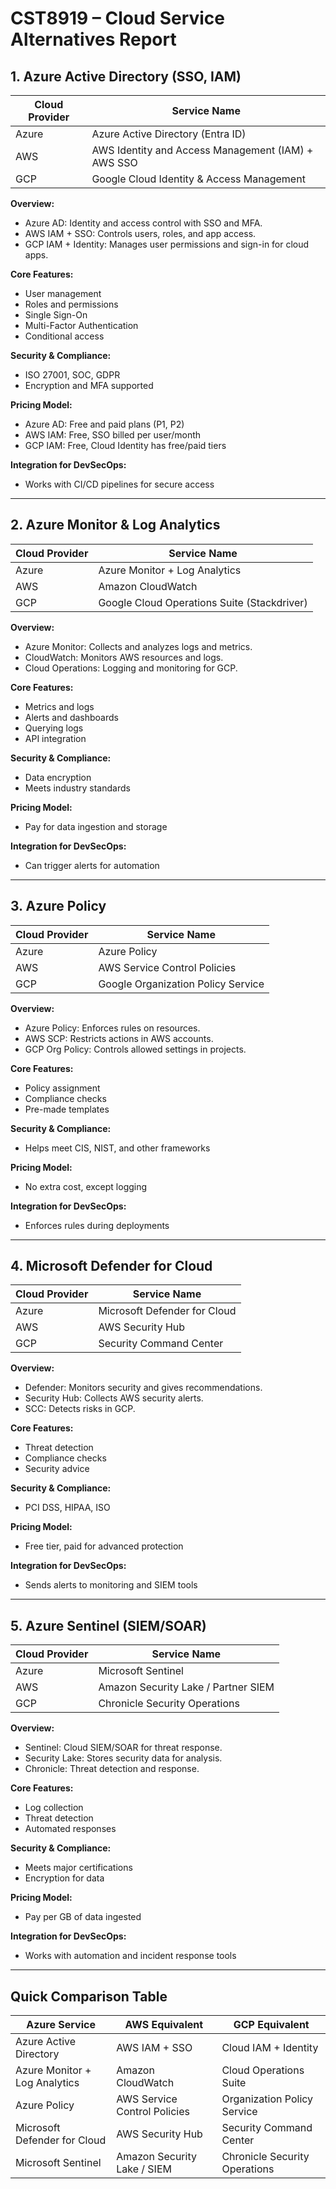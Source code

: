 <!-- 

Github:
https://github.com/degu0055/Assignment-2-Cloud-Service-Alternatives-Report

 -->

# CST8919 – Cloud Service Alternatives Report


## 1. Azure Active Directory (SSO, IAM)

| Cloud Provider | Service Name                              |
|----------------|-------------------------------------------|
| Azure          | Azure Active Directory (Entra ID)         |
| AWS            | AWS Identity and Access Management (IAM) + AWS SSO |
| GCP            | Google Cloud Identity & Access Management |

**Overview:**  
- Azure AD: Identity and access control with SSO and MFA.  
- AWS IAM + SSO: Controls users, roles, and app access.  
- GCP IAM + Identity: Manages user permissions and sign-in for cloud apps.

**Core Features:**  
- User management  
- Roles and permissions  
- Single Sign-On  
- Multi-Factor Authentication  
- Conditional access  

**Security & Compliance:**  
- ISO 27001, SOC, GDPR  
- Encryption and MFA supported  

**Pricing Model:**  
- Azure AD: Free and paid plans (P1, P2)  
- AWS IAM: Free, SSO billed per user/month  
- GCP IAM: Free, Cloud Identity has free/paid tiers  

**Integration for DevSecOps:**  
- Works with CI/CD pipelines for secure access  

---

## 2. Azure Monitor & Log Analytics

| Cloud Provider | Service Name               |
|----------------|----------------------------|
| Azure          | Azure Monitor + Log Analytics |
| AWS            | Amazon CloudWatch           |
| GCP            | Google Cloud Operations Suite (Stackdriver) |

**Overview:**  
- Azure Monitor: Collects and analyzes logs and metrics.  
- CloudWatch: Monitors AWS resources and logs.  
- Cloud Operations: Logging and monitoring for GCP.

**Core Features:**  
- Metrics and logs  
- Alerts and dashboards  
- Querying logs  
- API integration  

**Security & Compliance:**  
- Data encryption  
- Meets industry standards  

**Pricing Model:**  
- Pay for data ingestion and storage  

**Integration for DevSecOps:**  
- Can trigger alerts for automation  

---

## 3. Azure Policy

| Cloud Provider | Service Name               |
|----------------|----------------------------|
| Azure          | Azure Policy               |
| AWS            | AWS Service Control Policies |
| GCP            | Google Organization Policy Service |

**Overview:**  
- Azure Policy: Enforces rules on resources.  
- AWS SCP: Restricts actions in AWS accounts.  
- GCP Org Policy: Controls allowed settings in projects.

**Core Features:**  
- Policy assignment  
- Compliance checks  
- Pre-made templates  

**Security & Compliance:**  
- Helps meet CIS, NIST, and other frameworks  

**Pricing Model:**  
- No extra cost, except logging  

**Integration for DevSecOps:**  
- Enforces rules during deployments  

---

## 4. Microsoft Defender for Cloud

| Cloud Provider | Service Name                 |
|----------------|------------------------------|
| Azure          | Microsoft Defender for Cloud |
| AWS            | AWS Security Hub              |
| GCP            | Security Command Center       |

**Overview:**  
- Defender: Monitors security and gives recommendations.  
- Security Hub: Collects AWS security alerts.  
- SCC: Detects risks in GCP.

**Core Features:**  
- Threat detection  
- Compliance checks  
- Security advice  

**Security & Compliance:**  
- PCI DSS, HIPAA, ISO  

**Pricing Model:**  
- Free tier, paid for advanced protection  

**Integration for DevSecOps:**  
- Sends alerts to monitoring and SIEM tools  

---

## 5. Azure Sentinel (SIEM/SOAR)

| Cloud Provider | Service Name           |
|----------------|------------------------|
| Azure          | Microsoft Sentinel     |
| AWS            | Amazon Security Lake / Partner SIEM |
| GCP            | Chronicle Security Operations |

**Overview:**  
- Sentinel: Cloud SIEM/SOAR for threat response.  
- Security Lake: Stores security data for analysis.  
- Chronicle: Threat detection and response.

**Core Features:**  
- Log collection  
- Threat detection  
- Automated responses  

**Security & Compliance:**  
- Meets major certifications  
- Encryption for data  

**Pricing Model:**  
- Pay per GB of data ingested  

**Integration for DevSecOps:**  
- Works with automation and incident response tools  

---

## Quick Comparison Table

| Azure Service                  | AWS Equivalent                | GCP Equivalent                       |
|--------------------------------|--------------------------------|---------------------------------------|
| Azure Active Directory         | AWS IAM + SSO                  | Cloud IAM + Identity                  |
| Azure Monitor + Log Analytics  | Amazon CloudWatch              | Cloud Operations Suite                |
| Azure Policy                   | AWS Service Control Policies   | Organization Policy Service           |
| Microsoft Defender for Cloud   | AWS Security Hub               | Security Command Center                |
| Microsoft Sentinel              | Amazon Security Lake / SIEM    | Chronicle Security Operations         |
